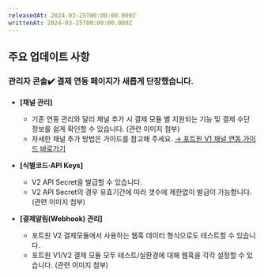 ```yaml
---
releasedAt: 2024-03-25T00:00:00.000Z
writtenAt: 2024-03-25T00:00:00.000Z
---
```


## 주요 업데이트 사항

### **관리자 콘솔**✔️ 결제 연동 페이지가 새롭게 단장했습니다.

- **\[채널 관리]**
  - 기존 연동 관리와 달리 채널 추가 시 결제 모듈 별 지원되는 기능 및 결제 수단 정보를 쉽게 확인할 수 있습니다.
  (관련 이미지 첨부)
  - 자세한 채널 추가 방법은 가이드를 참고해 주세요. [→ 포트원 V1 채널 연동 가이드 바로가기](../../../../docs/ko/ready/readme)

- **\[식별코드·API Keys]**
  - V2 API Secret을 발급할 수 있습니다.
  - V2 API Secret의 경우 유효기간에 따라 갯수에 제한없이 발급이 가능합니다.
  (관련 이미지 첨부)

- **\[결제알림(Webhook) 관리]**
  - 포트원 V2 결제모듈에서 사용하는 웹훅 데이터 형식으로도 테스트할 수 있습니다.
  - 포트원 V1/V2 결제 모듈 모두 테스트/실환경에 대해 웹훅을 각각 설정할 수 있습니다.
  (관련 이미지 첨부)
